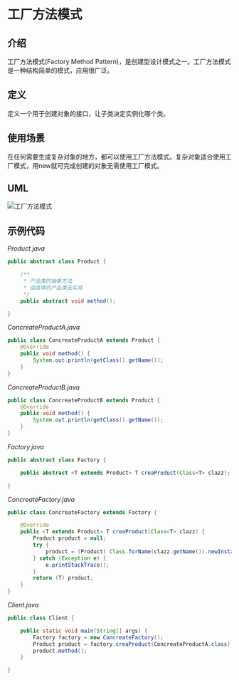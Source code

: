 # 工厂方法模式

## 介绍

  工厂方法模式(Factory Method Pattern)，是创建型设计模式之一。工厂方法模式是一种结构简单的模式，应用很广泛。

## 定义

  定义一个用于创建对象的接口，让子类决定实例化哪个类。

## 使用场景

  在任何需要生成复杂对象的地方，都可以使用工厂方法模式。复杂对象适合使用工厂模式，用new就可完成创建的对象无需使用工厂模式。

## UML

  ![工厂方法模式](https://www.processon.com/chart_image/5810acc5e4b06a4d48f51cd3.png)

## 示例代码

*Product.java*
```java
public abstract class Product {

    /**
     * 产品类的抽象方法
     * 由具体的产品类去实现
     */
    public abstract void method();

}
```

*ConcreateProductA.java*
```java
public class ConcreateProductA extends Product {
    @Override
    public void method() {
        System.out.println(getClass().getName());
    }
}
```

*ConcreateProductB.java*
```java
public class ConcreateProductB extends Product {
    @Override
    public void method() {
        System.out.println(getClass().getName());
    }
}
```

*Factory.java*
```java
public abstract class Factory {

    public abstract <T extends Product> T creaProduct(Class<T> clazz);

}
```

*ConcreateFactory.java*
```java
public class ConcreateFactory extends Factory {

    @Override
    public <T extends Product> T creaProduct(Class<T> clazz) {
        Product product = null;
        try {
            product = (Product) Class.forName(clazz.getName()).newInstance();
        } catch (Exception e) {
            e.printStackTrace();
        }
        return (T) product;
    }
}
```

*Client.java*
```java
public class Client {

    public static void main(String[] args) {
        Factory factory = new ConcreateFactory();
        Product product = factory.creaProduct(ConcreateProductA.class);
        product.method();
    }

}
```
